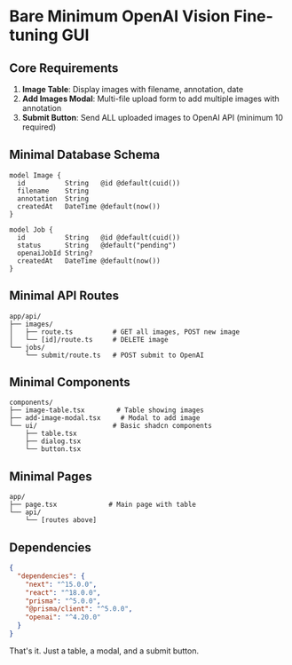 # Bare Minimum OpenAI Vision Fine-tuning GUI

## Core Requirements

1. **Image Table**: Display images with filename, annotation, date
2. **Add Images Modal**: Multi-file upload form to add multiple images with annotation
3. **Submit Button**: Send ALL uploaded images to OpenAI API (minimum 10 required)

## Minimal Database Schema

```prisma
model Image {
  id          String   @id @default(cuid())
  filename    String
  annotation  String
  createdAt   DateTime @default(now())
}

model Job {
  id          String   @id @default(cuid())
  status      String   @default("pending")
  openaiJobId String?
  createdAt   DateTime @default(now())
}
```

## Minimal API Routes

```
app/api/
├── images/
│   ├── route.ts          # GET all images, POST new image
│   └── [id]/route.ts     # DELETE image
└── jobs/
    └── submit/route.ts   # POST submit to OpenAI
```

## Minimal Components

```
components/
├── image-table.tsx        # Table showing images
├── add-image-modal.tsx     # Modal to add image
└── ui/                   # Basic shadcn components
    ├── table.tsx
    ├── dialog.tsx
    └── button.tsx
```

## Minimal Pages

```
app/
├── page.tsx             # Main page with table
└── api/
    └── [routes above]
```

## Dependencies

```json
{
  "dependencies": {
    "next": "^15.0.0",
    "react": "^18.0.0",
    "prisma": "^5.0.0",
    "@prisma/client": "^5.0.0",
    "openai": "^4.20.0"
  }
}
```

That's it. Just a table, a modal, and a submit button.
